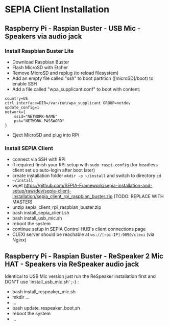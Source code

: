 # SEPIA Client Installation

## Raspberry Pi - Raspian Buster - USB Mic - Speakers via audio jack

### Install Raspbian Buster Lite

* Download Raspbian Buster
* Flash MicroSD with Etcher
* Remove MicroSD and replug (to reload filesystem)
* Add an empty file called "ssh" to boot partition ([microSD]/boot) to enable SSH
* Add a file called "wpa_supplicant.conf" to boot with content:
```
country=US
ctrl_interface=DIR=/var/run/wpa_supplicant GROUP=netdev
update_config=1
network={
    ssid="NETWORK-NAME"
    psk="NETWORK-PASSWORD"
}
```
* Eject MicroSD and plug into RPi

### Install SEPIA Client

* connect via SSH with RPi
* if required finish your RPi setup with `sudo raspi-config` (for headless client set up auto-login after boot later)
* create installation folder `mkdir -p ~/install` and switch to directory `cd ~/install`
* wget https://github.com/SEPIA-Framework/sepia-installation-and-setup/raw/dev/sepia-client-installation/sepia_client_rpi_raspbian_buster.zip (TODO: REPLACE WITH MASTER)
* unzip sepia_client_rpi_raspbian_buster.zip
* bash install_sepia_client.sh
* bash install_usb_mic.sh
* reboot the system
* continue setup in SEPIA Control HUB's client connections page
* CLEXI server should be reachable at `ws://[rpi-IP]:9090/clexi` (via Nginx)

## Raspberry Pi - Raspian Buster - ReSpeaker 2 Mic HAT - Speakers via ReSpeaker audio jack

Identical to USB Mic version just run the ReSpeaker installation first and DON'T use 'install_usb_mic.sh' ;-) :
* bash install_respeaker_mic.sh
* mkdir ...
* ...
* bash update_respeaker_boot.sh
* reboot the system
* ...
